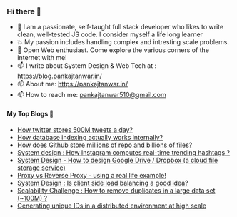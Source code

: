 ### Hi there 👋

- 🔭 I am a passionate, self-taught full stack developer who likes to write clean, well-tested JS code. I consider myself a life long learner
- :boom: My passion includes handling complex and intresting scale problems. 
- 💬 Open Web enthusiast. Come explore the various corners of the internet with me!
- 📫 I write about System Design & Web Tech at : https://blog.pankajtanwar.in/
- 📫 About me: https://pankajtanwar.in/
- 📫 How to reach me: pankajtanwar510@gmail.com

#### My Top Blogs 💬

- [How twitter stores 500M tweets a day?](https://blog.pankajtanwar.in/how-twitter-stores-500m-tweets-a-day-1)
- [How database indexing actually works internally?](https://blog.pankajtanwar.in/how-database-indexing-actually-works-internally)
- [How does Github store millions of repo and billions of files?](https://blog.pankajtanwar.in/how-does-github-store-millions-of-repo-and-billions-of-files)
- [System design : How Instagram computes real-time trending hashtags ?](https://blog.pankajtanwar.in/system-design-how-instagram-computes-real-time-trending-hashtags)
- [System Design - How to design Google Drive / Dropbox (a cloud file storage service)](https://blog.pankajtanwar.in/system-design-how-to-design-google-drive-dropbox-a-cloud-file-storage-service)
- [Proxy vs Reverse Proxy - using a real life example!](https://blog.pankajtanwar.in/proxy-vs-reverse-proxy-using-a-real-life-example)
- [System Design : Is client side load balancing a good idea?](https://blog.pankajtanwar.in/system-design-is-client-side-load-balancing-a-good-idea)
- [Scalability Challenge : How to remove duplicates in a large data set (~100M) ?](https://blog.pankajtanwar.in/scalability-challenge-how-to-remove-duplicates-in-a-large-data-set-100m)
- [Generating unique IDs in a distributed environment at high scale](https://blog.pankajtanwar.in/generating-unique-ids-in-a-distributed-environment-at-high-scale)

<!--
**Pankajtanwarbanna/pankajtanwarbanna** is a ✨ _special_ ✨ repository because its `README.md` (this file) appears on your GitHub profile.

Here are some ideas to get you started:

- 🔭 I am a passionate, self-taught MEAN developer who likes to write clean, well-tested code. I consider myself a life long learner
- 🔭 Leveling up on Angular & NodeJs :)
- 🔭 My passion inclues handling complex and intresting scale problems. 
- 🌱 I love every freakin' thing about the web.
- 👯 I’m looking to collaborate on intresting project ideas.
- 💬 Open Web enthusiast. Come explore the various corners of the internet with me!
- 📫 How to reach me: pankajtanwar510@gmail.com
- 📫 About me: https://pankajtanwarbanna.github.io/
-->
